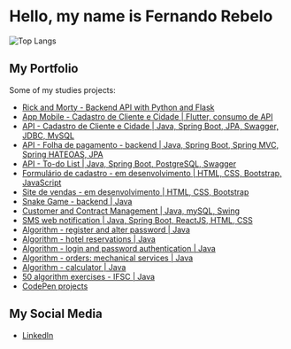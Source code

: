 # Hello, my name is Fernando Rebelo

![Top Langs](https://github-readme-stats.vercel.app/api/top-langs/?username=fernandorebelo&layout=compact)

## My Portfolio

Some of my studies projects:

- [Rick and Morty - Backend API with Python and Flask]([https://github.com/fernandorebelo/app-cadastro-cliente-flutter](https://github.com/fernandorebelo/rickandmorty-backend))
- [App Mobile - Cadastro de Cliente e Cidade | Flutter, consumo de API](https://github.com/fernandorebelo/app-cadastro-cliente-flutter)
- [API - Cadastro de Cliente e Cidade | Java, Spring Boot, JPA, Swagger, JDBC, MySQL](https://github.com/fernandorebelo/api-devti-persistencia)
- [API - Folha de pagamento - backend | Java, Spring Boot, Spring MVC, Spring HATEOAS, JPA](https://github.com/fernandorebelo/folha-de-pagamento-rest)
- [API - To-do List | Java, Spring Boot, PostgreSQL, Swagger](https://github.com/fernandorebelo/to-do-list-java)
- [Formulário de cadastro - em desenvolvimento | HTML, CSS, Bootstrap, JavaScript](https://github.com/fernandorebelo/formulario-banco-de-talentos)
- [Site de vendas - em desenvolvimento | HTML, CSS, Bootstrap](https://github.com/fernandorebelo/site-vendas-gen)
- [Snake Game - backend | Java](https://github.com/fernandorebelo/snake-game-java)
- [Customer and Contract Management | Java, mySQL, Swing](https://github.com/fernandorebelo/ccm-customer-contract-management)
- [SMS web notification | Java, Spring Boot, ReactJS, HTML, CSS](https://github.com/fernandorebelo/dsmeta)
- [Algorithm - register and alter password | Java](https://github.com/fernandorebelo/cadatrar-alterar-senha-java)
- [Algorithm - hotel reservations | Java](https://github.com/fernandorebelo/sistema-cadastro-hotel-oop-java)
- [Algorithm - login and password authentication | Java](https://github.com/fernandorebelo/autenticacao-login-senha-java)
- [Algorithm - orders: mechanical services | Java](https://github.com/fernandorebelo/cadastro-ordem-servico-oop)
- [Algorithm - calculator | Java](https://github.com/fernandorebelo/calculadora-oop)
- [50 algorithm exercises - IFSC | Java](https://github.com/fernandorebelo/exercicios-50-ifsc-java)
- [CodePen projects](https://codepen.io/collection/kNeZPM)

## My Social Media

- [LinkedIn](https://www.linkedin.com/in/fernandorebelodev/)
<!---
fernandorebelo/fernandorebelo is a ✨ special ✨ repository because its `README.md` (this file) appears on your GitHub profile.
You can click the Preview link to take a look at your changes.
--->
